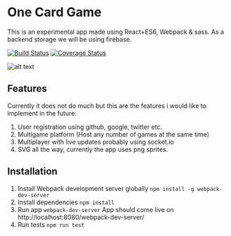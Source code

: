 # One Card Game

This is an experimental app made using React+ES6, Webpack & sass. As a backend storage we will be using firebase.

[![Build Status](https://travis-ci.org/lxibarra/one.svg?branch=master)](https://travis-ci.org/lxibarra/one) [![Coverage Status](https://coveralls.io/repos/github/lxibarra/one/badge.svg?branch=master)](https://coveralls.io/github/lxibarra/one?branch=master)

![alt text](http://res.cloudinary.com/www-codervelop-com/image/upload/e_shadow/v1457558998/Screen_Shot_2016-03-09_at_1.16.34_PM_bj68ni.png "One card game")




## Features
Currently it does not do much but this are the features i would like to implement in the future:

1. User registration using github, google, twitter etc.
1. Multigame platform (Host any number of games at the same time)
1. Multiplayer with live updates probably using socket.io
1. SVG all the way, currently the app uses png sprites.

## Installation
1. Install Webpack development server globally `npm install -g webpack-dev-server`
1. Install dependencies `npm install `
1. Run app `webpack-dev-server` App should come live on http://localhost:8080/webpack-dev-server/
1. Run tests `npm run test`
